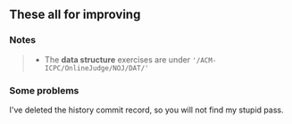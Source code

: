 ## These all for improving

### Notes
> - The **data structure** exercises are under ``'/ACM-ICPC/OnlineJudge/NOJ/DAT/'``

### Some problems
I've deleted the history commit record, so you will not find my stupid pass.
